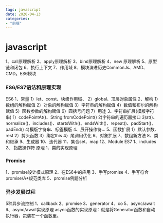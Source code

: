 ```yaml
---
tags: javascript
date: 2020-04-13
categories: 
- "前端"
---
```

# javascript
1、call原理解析
2、apply原理解析
3、bind原理解析
4、new 原理解析
5、原型链和闭包
6、执行上下文
7、作用域
8、模块演进历史CommonJs、AMD、CMD。ES6模块


### ES6/ES7语法和原理实现
ES6
1、常量
1）let、const、块级作用域、
2）global、顶层对象属性
2、解构
1）数组的解构赋值
2）对象的解构赋值
3）字符串的解构赋值
4）数值和布尔的解构赋值
5）函数参数的解构赋值
6）圆括号问题
7）用途
3、字符串扩展(模版字符串)
1）codePointAt()、String.fromCodePoint()
2)字符串的遍历器接口
3)at()、normalize()、includes()、startsWith()、endsWith()、repeat()、padStart()、padEnd()
4)模版字符串、标签模版
4、展开操作符...
5、函数扩展
1）默认参数、rest
2）剪头函数
3）绑定this
4）尾调用优化
6、对象扩展
7、数组新方法
8、类和继承
9、生成器
10、迭代器
11、集合set、map
12、Module
ES7
1、includes
2、 指数操作符
原理
1、类的实现原理


### Promise
1、promise设计模式原理
2、在ES6中的应用
3、手写promise
4、手写符合promise/A+规范类库
5、promise例题分析

### 异步发展过程
5种异步流控制
1、callback
2、promise
3、generator
4、co
5、async/await
6、async/await实现原理
async函数的实现原理：就是将Generator函数和自动执行器，包装在一个函数里。